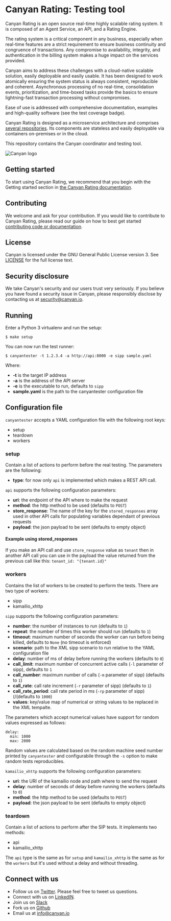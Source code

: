 # Canyan Rating: Testing tool

Canyan Rating is an open source real-time highly scalable rating system. It is composed of an Agent Service, an API, and a Rating Engine.

The rating system is a critical component in any business, especially when real-time features are a strict requirement to ensure business continuity and congruence of transactions. Any compromise to availability, integrity, and authentication in the billing system makes a huge impact on the services provided.

Canyan aims to address these challenges with a cloud-native scalable solution, easily deployable and easily usable. It has been designed to work atomically ensuring the system status is always consistent, reproducible and coherent. Asynchronous processing of no real-time, consolidation events, prioritization, and time-boxed tasks provide the basics to ensure lightning-fast transaction processing without compromises.

Ease of use is addressed with comprehensive documentation, examples and high-quality software (see the test coverage badge).

Canyan Rating is designed as a microservice architecture and comprises [several repositories](https://github.com/canyanio). Its components are stateless and easily deployable via containers on-premises or in the cloud. 

This repository contains the Canyan coordinator and testing tool.

![Canyan logo](https://canyanio.github.io/rating-integration/canyan-logo.png) 


## Getting started

To start using Canyan Rating, we recommend that you begin with the Getting started
section in [the Canyan Rating documentation](https://canyanio.github.io/rating-integration/).


## Contributing

We welcome and ask for your contribution. If you would like to contribute to Canyan Rating, please read our guide on how to best get started [contributing code or documentation](https://canyanio.github.io/rating-integration/contributing/).


## License

Canyan is licensed under the GNU General Public License version 3. See
[LICENSE](https://canyanio.github.io/rating-integration/license/) for the full license text.


## Security disclosure

We take Canyan's security and our users trust very seriously.
If you believe you have found a security issue in Canyan, please responsibly
disclose by contacting us at [security@canyan.io](mailto:security@canyan.io).


## Running

Enter a Python 3 virtualenv and run the setup:

```
$ make setup
```

You can now run the test runner:

```
$ canyantester -t 1.2.3.4 -a http://api:8000 -e sipp sample.yaml
```

Where:

* **-t** is the target IP address
* **-a** is the address of the API server
* **-e** is the executable to run, defaults to `sipp`
* **sample.yaml** is the path to the canyantester configuration file


## Configuration file

`canyantester` accepts a YAML configuration file with the following root keys:

- setup
- teardown
- workers

### setup
Contain a list of actions to perform before the real testing. The parameters are the following:
- **type**: for now only `api` is implemented which makes a REST API call.

`api` supports the following configuration parameters:
* **uri**: the endpoint of the API where to make the request
* **method**: the http method to be used (defaults to `POST`)
* **store_response**: The name of the key for the `stored_responses` array used in other API calls for populating variables dependant of previous requests
* **payload**: the json payload to be sent (defaults to empty object)

#### Example using stored_responses
If you make an API call and use `store_response` value as `tenant` then in another API call you can use in the payload the value returned from the previous call like this:
```tenant_id: "{tenant.id}"```

### workers
Contains the list of workers to be created to perform the tests. 
There are two type of workers:
* sipp
* kamailio_xhttp

`sipp` supports the following configuration parameters:

* **number**: the number of instances to run (defaults to `1`)
* **repeat**: the number of times this worker should run (defaults to `1`)
* **timeout**: maximum number of seconds the worker can run before being killed, defaults to `None` (no timeout is enforced)
* **scenario**: path to the XML sipp scenario to run relative to the YAML configuration file
* **delay**: number of ms of delay before running the workers (defaults to `0`)
* **call_limit**: maximum number of concurrent active calls (`-l` parameter of sipp), defaults to `1`
* **call_number**: maximum number of calls (`-m` parameter of sipp) (defaults to `1`)
* **call_rate**: call rate increment (`-r` parameter of sipp) (defaults to `1`)
* **call\_rate\_period**: call rate period in ms (`-rp` parameter of sipp) (/(defaults to `1000`)
* **values**: key/value map of numerical or string values to be replaced in the XML tempalte.

The parameters which accept numerical values have support for random values expressed as follows:
```
delay:
  min: 1000
  max: 2000
```

Random values are calculated based on the random machine seed number printed by `canyantester` and configurabile through the `-s` option to make random tests reproducibles.


`kamailio_xhttp` supports the following configuration parameters:
* **uri**: the URI of the kamailio node and path where to send the request
* **delay**: number of seconds of delay before running the workers (defaults to `0`)
* **method**: the http method to be used (defaults to `POST`)
* **payload**: the json payload to be sent (defaults to empty object)


### teardown
Contain a list of actions to perform after the SIP tests.
It implements two methods:
* api
* kamailio_xhttp

The `api` type is the same as for `setup` and `kamailio_xhttp` is the same as for the `workers` but it's used without a delay and without threading.


## Connect with us

* Follow us on [Twitter](https://twitter.com/canyan_io). Please
  feel free to tweet us questions.
* Connect with us on [LinkedIN](https://www.linkedin.com/company/canyan/).
* Join us on [Slack](http://slack.canyan.io)
* Fork us on [Github](https://github.com/canyanio)
* Email us at [info@canyan.io](mailto:info@canyan.io)
